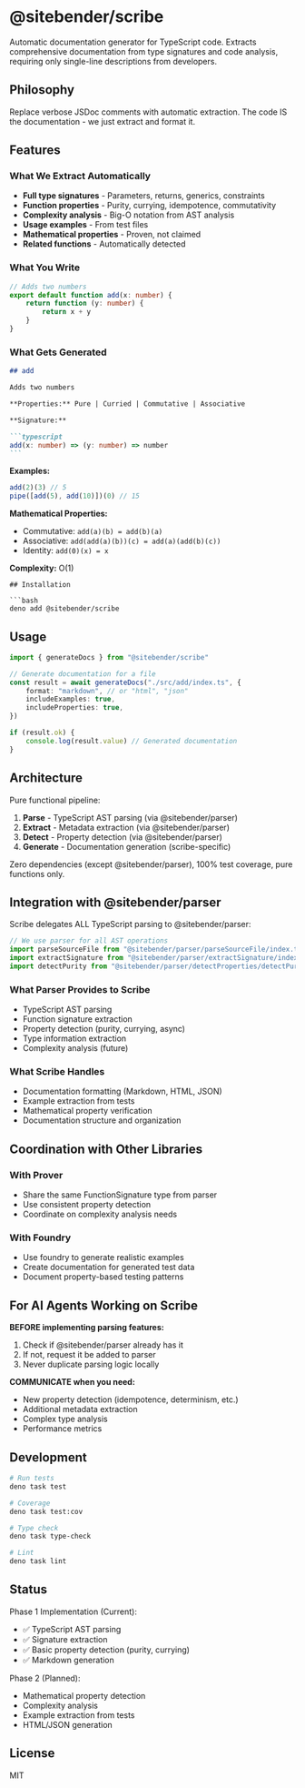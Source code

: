 # @sitebender/scribe

Automatic documentation generator for TypeScript code. Extracts comprehensive documentation from type signatures and code analysis, requiring only single-line descriptions from developers.

## Philosophy

Replace verbose JSDoc comments with automatic extraction. The code IS the documentation - we just extract and format it.

## Features

### What We Extract Automatically

- **Full type signatures** - Parameters, returns, generics, constraints
- **Function properties** - Purity, currying, idempotence, commutativity
- **Complexity analysis** - Big-O notation from AST analysis
- **Usage examples** - From test files
- **Mathematical properties** - Proven, not claimed
- **Related functions** - Automatically detected

### What You Write

```typescript
// Adds two numbers
export default function add(x: number) {
	return function (y: number) {
		return x + y
	}
}
```

### What Gets Generated

````markdown
## add

Adds two numbers

**Properties:** Pure | Curried | Commutative | Associative

**Signature:**

```typescript
add(x: number) => (y: number) => number
```
````

**Examples:**

```typescript
add(2)(3) // 5
pipe([add(5), add(10)])(0) // 15
```

**Mathematical Properties:**

- Commutative: `add(a)(b) = add(b)(a)`
- Associative: `add(add(a)(b))(c) = add(a)(add(b)(c))`
- Identity: `add(0)(x) = x`

**Complexity:** O(1)

````
## Installation

```bash
deno add @sitebender/scribe
````

## Usage

```typescript
import { generateDocs } from "@sitebender/scribe"

// Generate documentation for a file
const result = await generateDocs("./src/add/index.ts", {
	format: "markdown", // or "html", "json"
	includeExamples: true,
	includeProperties: true,
})

if (result.ok) {
	console.log(result.value) // Generated documentation
}
```

## Architecture

Pure functional pipeline:

1. **Parse** - TypeScript AST parsing (via @sitebender/parser)
2. **Extract** - Metadata extraction (via @sitebender/parser)
3. **Detect** - Property detection (via @sitebender/parser)
4. **Generate** - Documentation generation (scribe-specific)

Zero dependencies (except @sitebender/parser), 100% test coverage, pure functions only.

## Integration with @sitebender/parser

Scribe delegates ALL TypeScript parsing to @sitebender/parser:

```typescript
// We use parser for all AST operations
import parseSourceFile from "@sitebender/parser/parseSourceFile/index.ts"
import extractSignature from "@sitebender/parser/extractSignature/index.ts"
import detectPurity from "@sitebender/parser/detectProperties/detectPurity/index.ts"
```

### What Parser Provides to Scribe

- TypeScript AST parsing
- Function signature extraction
- Property detection (purity, currying, async)
- Type information extraction
- Complexity analysis (future)

### What Scribe Handles

- Documentation formatting (Markdown, HTML, JSON)
- Example extraction from tests
- Mathematical property verification
- Documentation structure and organization

## Coordination with Other Libraries

### With Prover

- Share the same FunctionSignature type from parser
- Use consistent property detection
- Coordinate on complexity analysis needs

### With Foundry

- Use foundry to generate realistic examples
- Create documentation for generated test data
- Document property-based testing patterns

## For AI Agents Working on Scribe

**BEFORE implementing parsing features:**

1. Check if @sitebender/parser already has it
2. If not, request it be added to parser
3. Never duplicate parsing logic locally

**COMMUNICATE when you need:**

- New property detection (idempotence, determinism, etc.)
- Additional metadata extraction
- Complex type analysis
- Performance metrics

## Development

```bash
# Run tests
deno task test

# Coverage
deno task test:cov

# Type check
deno task type-check

# Lint
deno task lint
```

## Status

Phase 1 Implementation (Current):

- ✅ TypeScript AST parsing
- ✅ Signature extraction
- ✅ Basic property detection (purity, currying)
- ✅ Markdown generation

Phase 2 (Planned):

- Mathematical property detection
- Complexity analysis
- Example extraction from tests
- HTML/JSON generation

## License

MIT
